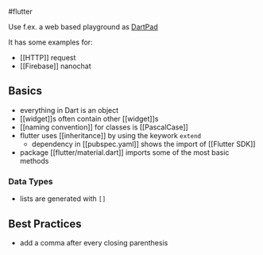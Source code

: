 #flutter 

Use f.ex. a web based playground as [DartPad](https://dartpad.dev)

It has some examples for:
- [[HTTP]] request
- [[Firebase]] nanochat

## Basics
- everything in Dart is an object
- [[widget]]s often contain other [[widget]]s
- [[naming convention]] for classes is [[PascalCase]]
- flutter uses [[inheritance]] by using the keywork `extend`
	- dependency in [[pubspec.yaml]] shows the import of [[Flutter SDK]]
- package [[flutter/material.dart]] imports some of the most basic methods

### Data Types
- lists are generated with `[]`

## Best Practices
- add a comma after every closing parenthesis